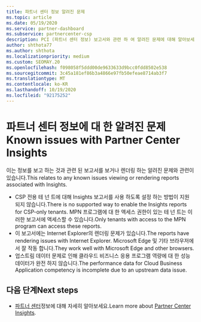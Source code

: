 ```yaml
---
title: 파트너 센터 정보 알려진 문제
ms.topic: article
ms.date: 05/19/2020
ms.service: partner-dashboard
ms.subservice: partnercenter-csp
description: PCI (파트너 센터 정보) 보고서와 관련 하 여 알려진 문제에 대해 알아보세요. 정보에는 알려진 렌더링 문제 또는 보고 제한이 포함 될 수 있습니다.
author: shthota77
ms.author: shthota
ms.localizationpriority: medium
ms.custom: SEOMAY.20
ms.openlocfilehash: f098058f5ddd00de9633633d9bcc0fdd8502e538
ms.sourcegitcommit: 3c45a181ef86b3a4866e97fb50efeae8714ab3f7
ms.translationtype: MT
ms.contentlocale: ko-KR
ms.lasthandoff: 10/19/2020
ms.locfileid: "92175252"
---
```

# <a name="known-issues-with-partner-center-insights"></a><span data-ttu-id="076c3-104">파트너 센터 정보에 대 한 알려진 문제</span><span class="sxs-lookup"><span data-stu-id="076c3-104">Known issues with Partner Center Insights</span></span>

<span data-ttu-id="076c3-105">이는 정보를 보고 하는 것과 관련 된 보고서를 보거나 렌더링 하는 알려진 문제와 관련이 있습니다.</span><span class="sxs-lookup"><span data-stu-id="076c3-105">This relates to any known issues viewing or rendering reports associated with Insights.</span></span>

- <span data-ttu-id="076c3-106">CSP 전용 테 넌 트에 대해 Insights 보고서를 사용 하도록 설정 하는 방법이 지원 되지 않습니다.</span><span class="sxs-lookup"><span data-stu-id="076c3-106">There is no supported way to enable the Insights reports for CSP-only tenants.</span></span> <span data-ttu-id="076c3-107">MPN 프로그램에 대 한 액세스 권한이 있는 테 넌 트는 이러한 보고서에 액세스할 수 있습니다.</span><span class="sxs-lookup"><span data-stu-id="076c3-107">Only tenants with access to the MPN program can access these reports.</span></span>
- <span data-ttu-id="076c3-108">이 보고서에는 Internet Explorer의 렌더링 문제가 있습니다.</span><span class="sxs-lookup"><span data-stu-id="076c3-108">The reports have rendering issues with Internet Explorer.</span></span> <span data-ttu-id="076c3-109">Microsoft Edge 및 기타 브라우저에서 잘 작동 합니다.</span><span class="sxs-lookup"><span data-stu-id="076c3-109">They work well with Microsoft Edge and other browsers.</span></span>
- <span data-ttu-id="076c3-110">업스트림 데이터 문제로 인해 클라우드 비즈니스 응용 프로그램 역량에 대 한 성능 데이터가 완전 하지 않습니다.</span><span class="sxs-lookup"><span data-stu-id="076c3-110">The performance data for Cloud Business Application competency is incomplete due to an upstream data issue.</span></span>

## <a name="next-steps"></a><span data-ttu-id="076c3-111">다음 단계</span><span class="sxs-lookup"><span data-stu-id="076c3-111">Next steps</span></span>

- <span data-ttu-id="076c3-112">[파트너 센터](partner-center-insights.md)정보에 대해 자세히 알아보세요.</span><span class="sxs-lookup"><span data-stu-id="076c3-112">Learn more about [Partner Center Insights](partner-center-insights.md).</span></span>
